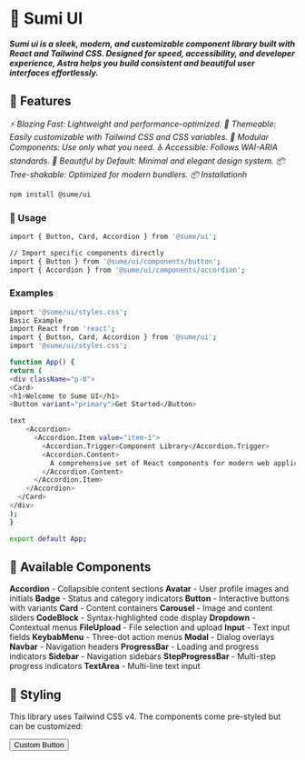 # 🌌 Sumi UI
_**Sumi ui is a sleek, modern, and customizable component library built with React and Tailwind CSS. Designed for speed, accessibility, and developer experience, Astra helps you build consistent and beautiful user interfaces effortlessly.**_



## 🚀 Features
_⚡ Blazing Fast: Lightweight and performance-optimized.
🎨 Themeable: Easily customizable with Tailwind CSS and CSS variables.
🧩 Modular Components: Use only what you need.
♿ Accessible: Follows WAI-ARIA standards.
💅 Beautiful by Default: Minimal and elegant design system.
📦 Tree-shakable: Optimized for modern bundlers.
📦 Installationh_

```bash
npm install @sume/ui
```

### 🎨 Usage
```bash
import { Button, Card, Accordion } from '@sume/ui';

// Import specific components directly
import { Button } from '@sume/ui/components/button';
import { Accordion } from '@sume/ui/components/accordion';
```

### Examples
```bash
import '@sume/ui/styles.css';
Basic Example
import React from 'react';
import { Button, Card, Accordion } from '@sume/ui';
import '@sume/ui/styles.css';

function App() {
return (
<div className="p-8">
<Card>
<h1>Welcome to Sume UI</h1>
<Button variant="primary">Get Started</Button>

text
    <Accordion>
      <Accordion.Item value="item-1">
        <Accordion.Trigger>Component Library</Accordion.Trigger>
        <Accordion.Content>
          A comprehensive set of React components for modern web applications.
        </Accordion.Content>
      </Accordion.Item>
    </Accordion>
  </Card>
</div>
);
}

export default App;
```

## 🎯 Available Components
 **Accordion** - Collapsible content sections
 **Avatar** - User profile images and initials
 **Badge** - Status and category indicators
**Button** - Interactive buttons with variants
**Card** - Content containers
**Carousel** - Image and content sliders
**CodeBlock**  - Syntax-highlighted code display
**Dropdown** - Contextual menus
**FileUpload** - File selection and upload
**Input** - Text input fields
**KeybabMenu** - Three-dot action menus
**Modal** - Dialog overlays
**Navbar**  - Navigation headers
**ProgressBar** - Loading and progress indicators
**Sidebar** - Navigation sidebars
**StepProgressBar** - Multi-step progress indicators
**TextArea** - Multi-line text input
  
## 🎨 Styling
This library uses Tailwind CSS v4. The components come pre-styled but can be customized:


<Button className="bg-purple-500 hover:bg-purple-600">
Custom Button
</Button>
